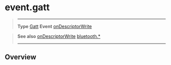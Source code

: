 # event.gatt

> --------------------- ------------------------------------------------------------------------------------------
> __Type__              [Gatt](/plugin/bluetooth/type/Gatt/index.md)
> __Event__             [onDescriptorWrite](/plugin/bluetooth/type/Gatt/event/onDescriptorWrite/index.md)


> __See also__          [onDescriptorWrite](/plugin/bluetooth/type/Gatt/event/onDescriptorWrite/index.md)
>						[bluetooth.*](/plugin/bluetooth.md)
> --------------------- ------------------------------------------------------------------------------------------

## Overview